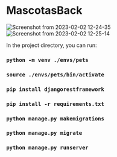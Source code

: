 # MascotasBack

![Screenshot from 2023-02-02 12-24-35](https://user-images.githubusercontent.com/4139736/216397209-25761962-5c8c-4ef4-9478-931ba4b894d7.png)
![Screenshot from 2023-02-02 12-25-14](https://user-images.githubusercontent.com/4139736/216397355-7960d03f-c5ae-4b0a-9f00-d385d0b2b01a.png)

In the project directory, you can run:
 ### `python -m venv ./envs/pets`
 ### `source ./envs/pets/bin/activate`
 ### `pip install djangorestframework`
 ### `pip install -r requirements.txt`
 
 ### `python manage.py makemigrations`
 ### `python manage.py migrate`
 ### `python manage.py runserver`
